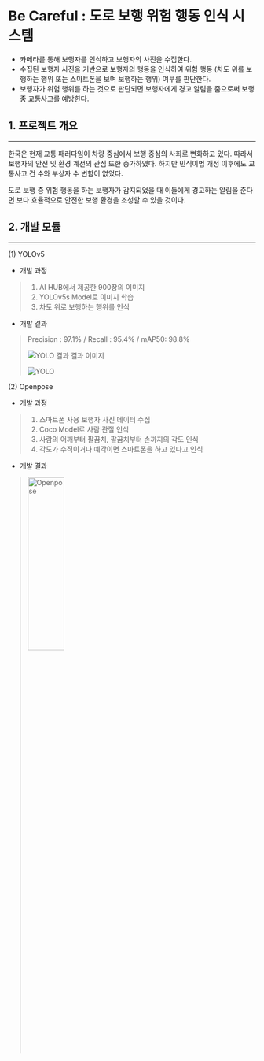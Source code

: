 # Be Careful : 도로 보행 위험 행동 인식 시스템

- 카메라를 통해 보행자를 인식하고 보행자의 사진을 수집한다.
- 수집된 보행자 사진을 기반으로 보행자의 행동을 인식하여 위험 행동 (차도 위를 보행하는 행위 또는 스마트폰을 보며 보행하는 행위) 여부를 판단한다.
- 보행자가 위험 행위를 하는 것으로 판단되면 보행자에게 경고 알림을 줌으로써 보행 중 교통사고를 예방한다.

## 1. 프로젝트 개요
---
한국은 현재 교통 패러다임이 차량 중심에서 보행 중심의 사회로 변화하고 있다. 따라서 보행자의 안전 및 환경 계선의 관심 또한 증가하였다. 하지만 민식이법 개정 이후에도 교통사고 건 수와 부상자 수 변함이 없었다.


도로 보행 중 위험 행동을 하는 보행자가 감지되었을 때 이들에게 경고하는 알림을 준다면 보다 효율적으로 안전한 보행 환경을 조성할 수 있을 것이다.


## 2. 개발 모듈
---
(1) YOLOv5
  - 개발 과정
 > 1.  AI HUB에서 제공한 900장의 이미지
 > 2. YOLOv5s Model로 이미지 학습
 > 3. 차도 위로 보행하는 행위를 인식
 
  - 개발 결과
  > Precision : 97.1% / Recall : 95.4% / mAP50: 98.8%
  >
  ><img src="https://github.com/qor6/SoftWare/assets/88486391/314b1f4e-f7b3-4a05-bff9-d02b28b1c8bb" alt="YOLO 결과"></img>
  > 결과 이미지
  > 
  > <img src="https://github.com/qor6/SoftWare/assets/88486391/641d8b8c-66f5-4d02-9ae4-0ddf6c4ac47a" alt="YOLO"></img>

 
(2) Openpose
  - 개발 과정
  > 1. 스마트폰 사용 보행자 사진 데이터 수집
  > 2. Coco Model로 사람 관절 인식
  > 3. 사람의 어깨부터 팔꿈치, 팔꿈치부터 손까지의 각도 인식
  > 4. 각도가 수직이거나 예각이면 스마트폰을 하고 있다고 인식


  - 개발 결과
  > <img src="https://github.com/qor6/SoftWare/assets/88486391/a5d7dca6-63ea-4501-af59-bfb005043bb2"  width="40%" height="30%" alt="Openpose"></img>




